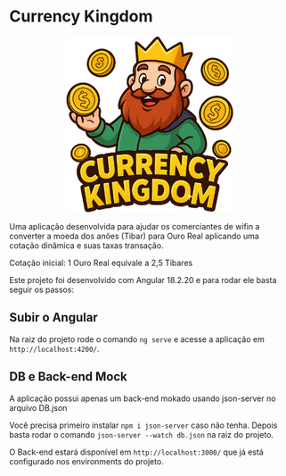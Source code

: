 # Currency Kingdom

<p align="center">
  <img src="public/imgs/logoV_500.png" alt="Descrição da imagem" width="300">
</p>

Uma aplicação desenvolvida para ajudar os comerciantes de wifin a converter a moeda dos anões (Tibar) para Ouro Real aplicando uma cotação dinâmica e suas taxas transação.

Cotação inicial: 1 Ouro Real equivale a 2,5 Tibares

Este projeto foi desenvolvido com Angular 18.2.20 e para rodar ele basta seguir os passos:

## Subir o Angular

Na raiz do projeto rode o comando `ng serve` e acesse a aplicação em `http://localhost:4200/`.

## DB e Back-end Mock

A aplicação possui apenas um back-end mokado usando json-server no arquivo DB.json

Você precisa primeiro instalar `npm i json-server` caso não tenha.
Depois basta rodar o comando `json-server --watch db.json` na raiz do projeto.

O Back-end estará disponível em `http://localhost:3000/` que já está configurado nos environments do projeto.

